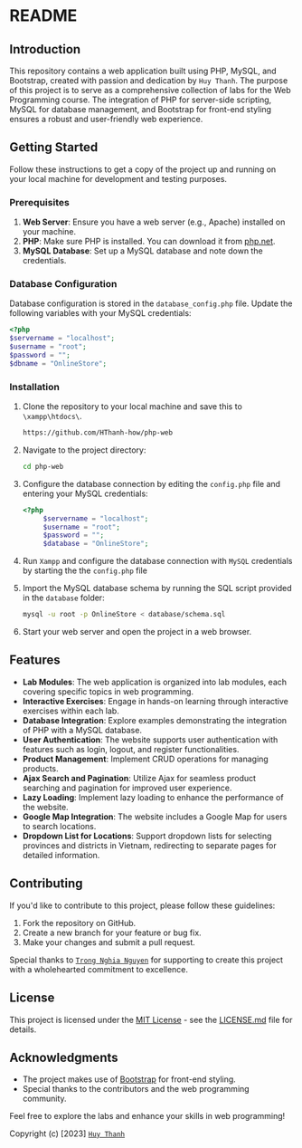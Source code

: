# README

## Introduction

This repository contains a web application built using PHP, MySQL, and Bootstrap, created with passion and dedication by `Huy Thanh`. The purpose of this project is to serve as a comprehensive collection of labs for the Web Programming course. The integration of PHP for server-side scripting, MySQL for database management, and Bootstrap for front-end styling ensures a robust and user-friendly web experience.

## Getting Started

Follow these instructions to get a copy of the project up and running on your local machine for development and testing purposes.

### Prerequisites

1. **Web Server**: Ensure you have a web server (e.g., Apache) installed on your machine.
2. **PHP**: Make sure PHP is installed. You can download it from [php.net](https://www.php.net/downloads.php).
3. **MySQL Database**: Set up a MySQL database and note down the credentials.

### Database Configuration

Database configuration is stored in the `database_config.php` file. Update the following variables with your MySQL credentials:

```php
<?php
$servername = "localhost";
$username = "root";
$password = "";
$dbname = "OnlineStore";
```

### Installation

1. Clone the repository to your local machine and save this to `\xampp\htdocs\`.

   ```bash
   https://github.com/HThanh-how/php-web
   ```

2. Navigate to the project directory:

   ```bash
   cd php-web
   ```

3. Configure the database connection by editing the `config.php` file and entering your MySQL credentials:

   ```php
   <?php
        $servername = "localhost";
        $username = "root";
        $password = "";
        $database = "OnlineStore";
   ```

4. Run `Xampp` and configure the database connection with `MySQL` credentials by starting the the `config.php` file


5. Import the MySQL database schema by running the SQL script provided in the `database` folder:

   ```bash
   mysql -u root -p OnlineStore < database/schema.sql
   ```

6. Start your web server and open the project in a web browser.

## Features

- **Lab Modules**: The web application is organized into lab modules, each covering specific topics in web programming.
- **Interactive Exercises**: Engage in hands-on learning through interactive exercises within each lab.
- **Database Integration**: Explore examples demonstrating the integration of PHP with a MySQL database.
- **User Authentication**: The website supports user authentication with features such as login, logout, and register functionalities.
- **Product Management**: Implement CRUD operations for managing products.
- **Ajax Search and Pagination**: Utilize Ajax for seamless product searching and pagination for improved user experience.
- **Lazy Loading**: Implement lazy loading to enhance the performance of the website.
- **Google Map Integration**: The website includes a Google Map for users to search locations.
- **Dropdown List for Locations**: Support dropdown lists for selecting provinces and districts in Vietnam, redirecting to separate pages for detailed information.

## Contributing

If you'd like to contribute to this project, please follow these guidelines:

1. Fork the repository on GitHub.
2. Create a new branch for your feature or bug fix.
3. Make your changes and submit a pull request.

Special thanks to [`Trong Nghia Nguyen`](https://github.com/ngaymai) for supporting to create this project with a wholehearted commitment to excellence.

## License

This project is licensed under the [MIT License](LICENSE.md) - see the [LICENSE.md](LICENSE.md) file for details.

## Acknowledgments

- The project makes use of [Bootstrap](https://getbootstrap.com/) for front-end styling.
- Special thanks to the contributors and the web programming community.

Feel free to explore the labs and enhance your skills in web programming!

Copyright (c) [2023] [`Huy Thanh`](https://github.com/HThanh-how)